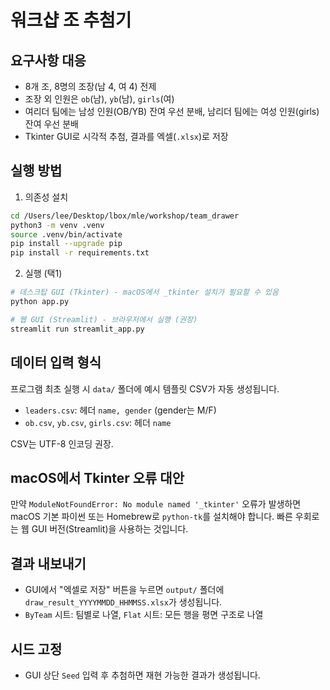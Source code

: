# 워크샵 조 추첨기

## 요구사항 대응
- 8개 조, 8명의 조장(남 4, 여 4) 전제
- 조장 외 인원은 `ob`(남), `yb`(남), `girls`(여)
- 여리더 팀에는 남성 인원(OB/YB) 잔여 우선 분배, 남리더 팀에는 여성 인원(girls) 잔여 우선 분배
- Tkinter GUI로 시각적 추첨, 결과를 엑셀(`.xlsx`)로 저장

## 실행 방법
1) 의존성 설치
```bash
cd /Users/lee/Desktop/lbox/mle/workshop/team_drawer
python3 -m venv .venv
source .venv/bin/activate
pip install --upgrade pip
pip install -r requirements.txt
```

2) 실행 (택1)
```bash
# 데스크탑 GUI (Tkinter) - macOS에서 _tkinter 설치가 필요할 수 있음
python app.py

# 웹 GUI (Streamlit) - 브라우저에서 실행 (권장)
streamlit run streamlit_app.py
```

## 데이터 입력 형식
프로그램 최초 실행 시 `data/` 폴더에 예시 템플릿 CSV가 자동 생성됩니다.
- `leaders.csv`: 헤더 `name, gender` (gender는 M/F)
- `ob.csv`, `yb.csv`, `girls.csv`: 헤더 `name`

CSV는 UTF-8 인코딩 권장.

## macOS에서 Tkinter 오류 대안
만약 `ModuleNotFoundError: No module named '_tkinter'` 오류가 발생하면 macOS 기본 파이썬 또는 Homebrew로 `python-tk`를 설치해야 합니다. 빠른 우회로는 웹 GUI 버전(Streamlit)을 사용하는 것입니다.

## 결과 내보내기
- GUI에서 "엑셀로 저장" 버튼을 누르면 `output/` 폴더에 `draw_result_YYYYMMDD_HHMMSS.xlsx`가 생성됩니다.
- `ByTeam` 시트: 팀별로 나열, `Flat` 시트: 모든 행을 평면 구조로 나열

## 시드 고정
- GUI 상단 `Seed` 입력 후 추첨하면 재현 가능한 결과가 생성됩니다.
